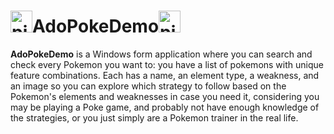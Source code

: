 # <img src="https://cdn3.emoji.gg/emojis/4876-pixel-pokeball.png" width="35px" height="35px" alt="pixel_pokeball">AdoPokeDemo<img src="https://cdn3.emoji.gg/emojis/4876-pixel-pokeball.png" width="35px" height="35px" alt="pixel_pokeball">

**AdoPokeDemo** is a Windows form application where you can search and check every Pokemon you want to: you have a list of pokemons with unique feature combinations. Each has a name, an element type, a weakness, and an image so you can explore which strategy to follow based on the Pokemon's elements and weaknesses in case you need it, considering you may be playing a Poke game, and probably not have enough knowledge of the strategies, or you just simply are a Pokemon trainer in the real life.

